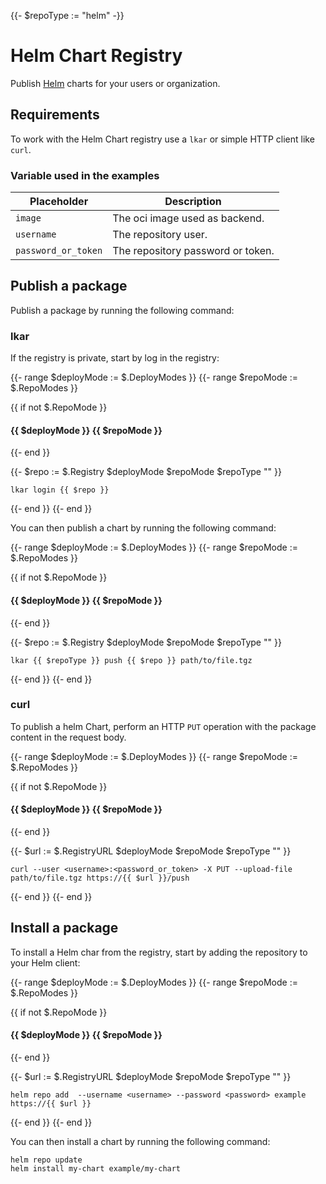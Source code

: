{{- $repoType := "helm" -}}

# Helm Chart Registry

Publish [Helm](https://helm.sh/) charts for your users or organization.

## Requirements

To work with the Helm Chart registry use a `lkar` or simple HTTP client like `curl`.

### Variable used in the examples

| Placeholder         | Description                       |
|---------------------|-----------------------------------|
| `image`             | The oci image used as backend.    |
| `username`          | The repository user.              |
| `password_or_token` | The repository password or token. |


## Publish a package

Publish a package by running the following command:

### lkar

If the registry is private, start by log in the registry:

{{- range $deployMode := $.DeployModes }}
{{- range $repoMode := $.RepoModes }}

{{ if not $.RepoMode }}
#### {{ $deployMode }} {{ $repoMode }}
{{- end }}

{{- $repo := $.Registry $deployMode $repoMode $repoType "<image>" }}

```shell
lkar login {{ $repo }}
```

{{- end }}
{{- end }}

You can then publish a chart by running the following command:


{{- range $deployMode := $.DeployModes }}
{{- range $repoMode := $.RepoModes }}

{{ if not $.RepoMode }}
#### {{ $deployMode }} {{ $repoMode }}
{{- end }}

{{- $repo := $.Registry $deployMode $repoMode $repoType "<image>" }}

```shell
lkar {{ $repoType }} push {{ $repo }} path/to/file.tgz
```

{{- end }}
{{- end }}

### curl

To publish a helm Chart, perform an HTTP `PUT` operation with the package content in the request body.

{{- range $deployMode := $.DeployModes }}
{{- range $repoMode := $.RepoModes }}

{{ if not $.RepoMode }}
#### {{ $deployMode }} {{ $repoMode }}
{{- end }}

{{- $url := $.RegistryURL $deployMode $repoMode $repoType "<image>" }}

```shell
curl --user <username>:<password_or_token> -X PUT --upload-file path/to/file.tgz https://{{ $url }}/push
```

{{- end }}
{{- end }}

## Install a package

To install a Helm char from the registry, start by adding the repository to your Helm client:


{{- range $deployMode := $.DeployModes }}
{{- range $repoMode := $.RepoModes }}

{{ if not $.RepoMode }}
#### {{ $deployMode }} {{ $repoMode }}
{{- end }}

{{- $url := $.RegistryURL $deployMode $repoMode $repoType "<image>" }}

```shell
helm repo add  --username <username> --password <password> example https://{{ $url }}
```

{{- end }}
{{- end }}

You can then install a chart by running the following command:

```shell
helm repo update
helm install my-chart example/my-chart
```
